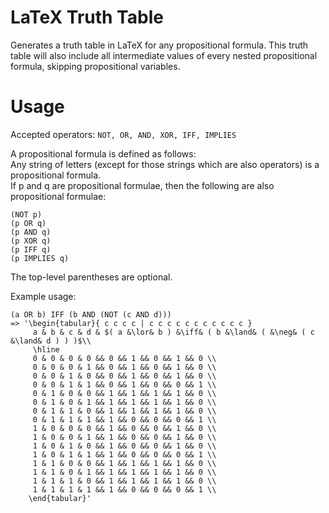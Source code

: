 # LaTeX Truth Table
Generates a truth table in LaTeX for any propositional formula. This truth table will also include all intermediate values of every nested propositional formula, skipping propositional variables.

# Usage
Accepted operators:
`NOT, OR, AND, XOR, IFF, IMPLIES`

A propositional formula is defined as follows:  
Any string of letters (except for those strings which are also operators) is a propositional formula.  
If p and q are propositional formulae, then the following are also propositional formulae:
```
(NOT p)
(p OR q)
(p AND q)
(p XOR q)
(p IFF q)
(p IMPLIES q)
```

The top-level parentheses are optional.

Example usage:  
```
(a OR b) IFF (b AND (NOT (c AND d)))
=> '\begin{tabular}{ c c c c | c c c c c c c c c c c }
	 a & b & c & d & $( a &\lor& b ) &\iff& ( b &\land& ( &\neg& ( c &\land& d ) ) )$\\ 
	 \hline 
	 0 & 0 & 0 & 0 && 0 && 1 && 0 && 1 && 0 \\ 
	 0 & 0 & 0 & 1 && 0 && 1 && 0 && 1 && 0 \\ 
	 0 & 0 & 1 & 0 && 0 && 1 && 0 && 1 && 0 \\ 
	 0 & 0 & 1 & 1 && 0 && 1 && 0 && 0 && 1 \\ 
	 0 & 1 & 0 & 0 && 1 && 1 && 1 && 1 && 0 \\ 
	 0 & 1 & 0 & 1 && 1 && 1 && 1 && 1 && 0 \\ 
	 0 & 1 & 1 & 0 && 1 && 1 && 1 && 1 && 0 \\ 
	 0 & 1 & 1 & 1 && 1 && 0 && 0 && 0 && 1 \\ 
	 1 & 0 & 0 & 0 && 1 && 0 && 0 && 1 && 0 \\ 
	 1 & 0 & 0 & 1 && 1 && 0 && 0 && 1 && 0 \\ 
	 1 & 0 & 1 & 0 && 1 && 0 && 0 && 1 && 0 \\ 
	 1 & 0 & 1 & 1 && 1 && 0 && 0 && 0 && 1 \\ 
	 1 & 1 & 0 & 0 && 1 && 1 && 1 && 1 && 0 \\ 
	 1 & 1 & 0 & 1 && 1 && 1 && 1 && 1 && 0 \\ 
	 1 & 1 & 1 & 0 && 1 && 1 && 1 && 1 && 0 \\ 
	 1 & 1 & 1 & 1 && 1 && 0 && 0 && 0 && 1 \\ 
    \end{tabular}'
```



